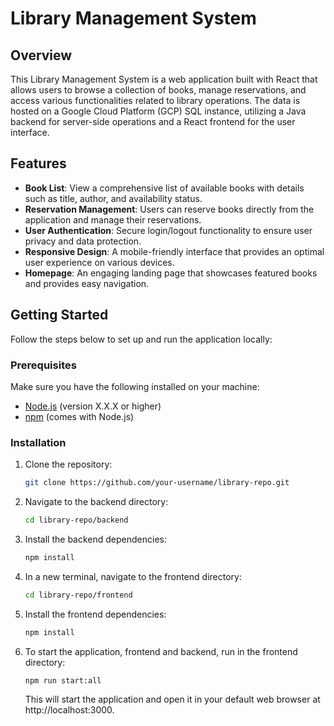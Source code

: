 # Library Management System

## Overview

This Library Management System is a web application built with React that allows users to browse a collection of books, manage reservations, and access various functionalities related to library operations. The data is hosted on a Google Cloud Platform (GCP) SQL instance, utilizing a Java backend for server-side operations and a React frontend for the user interface.

## Features

- **Book List**: View a comprehensive list of available books with details such as title, author, and availability status.
- **Reservation Management**: Users can reserve books directly from the application and manage their reservations.
- **User Authentication**: Secure login/logout functionality to ensure user privacy and data protection.
- **Responsive Design**: A mobile-friendly interface that provides an optimal user experience on various devices.
- **Homepage**: An engaging landing page that showcases featured books and provides easy navigation.

## Getting Started

Follow the steps below to set up and run the application locally:

### Prerequisites

Make sure you have the following installed on your machine:

- [Node.js](https://nodejs.org/) (version X.X.X or higher)
- [npm](https://www.npmjs.com/) (comes with Node.js)

### Installation

1. Clone the repository:

   ```bash
   git clone https://github.com/your-username/library-repo.git

2. Navigate to the backend directory:

    ```bash
    cd library-repo/backend

3. Install the backend dependencies:

    ```bash
    npm install

4. In a new terminal, navigate to the frontend directory:

    ```bash
    cd library-repo/frontend

5. Install the frontend dependencies:

    ```bash
    npm install

6. To start the application, frontend and backend, run in the frontend  directory:

    ```bash
    npm run start:all
    ```

    This will start the application and open it in your default web browser at http://localhost:3000.



